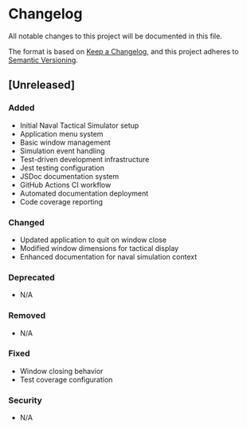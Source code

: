 # Changelog

All notable changes to this project will be documented in this file.

The format is based on [Keep a Changelog](https://keepachangelog.com/en/1.0.0/),
and this project adheres to [Semantic Versioning](https://semver.org/spec/v2.0.0.html).

## [Unreleased]

### Added
- Initial Naval Tactical Simulator setup
- Application menu system
- Basic window management
- Simulation event handling
- Test-driven development infrastructure
- Jest testing configuration
- JSDoc documentation system
- GitHub Actions CI workflow
- Automated documentation deployment
- Code coverage reporting

### Changed
- Updated application to quit on window close
- Modified window dimensions for tactical display
- Enhanced documentation for naval simulation context

### Deprecated
- N/A

### Removed
- N/A

### Fixed
- Window closing behavior
- Test coverage configuration

### Security
- N/A
